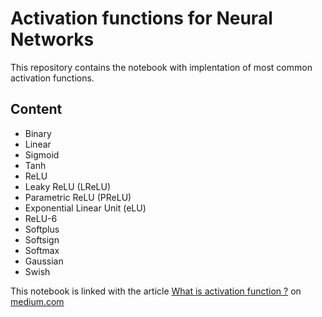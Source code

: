 # Activation functions for Neural Networks

This repository contains the notebook with implentation of most common activation functions. 

## Content
- Binary
- Linear
- Sigmoid
- Tanh
- ReLU
- Leaky ReLU (LReLU)
- Parametric ReLU (PReLU)
- Exponential Linear Unit (eLU)
- ReLU-6
- Softplus
- Softsign
- Softmax
- Gaussian
- Swish

This notebook is linked with the article [What is activation function ?](https://medium.com/@pere.christophe1/what-is-activation-function-1464a629cdca) on [medium.com](https://medium.com/)